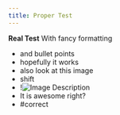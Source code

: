 ```yaml
---
title: Proper Test
---
```

**Real Test**
With fancy formatting
- and bullet points
- hopefully it works
- also look at this image
 - shift
 - !![Image Description](/images/../images/Pasted%20image%2020250314095139.png)
- It is awesome right?
- #correct